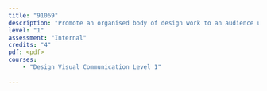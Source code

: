 ```yaml
---
title: "91069"
description: "Promote an organised body of design work to an audience using visual communication techniques"
level: "1"
assessment: "Internal"
credits: "4"
pdf: <pdf>
courses:
    - "Design Visual Communication Level 1"
    
---
```

